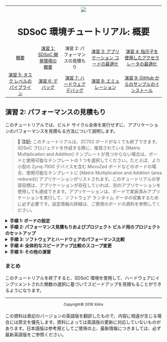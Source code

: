 <table style="width:100%">
  <tr>
    <th width="100%" colspan="6"><img src="https://www.xilinx.com/content/dam/xilinx/imgs/press/media-kits/corporate/xilinx-logo.png" width="30%"/><h1>SDSoC 環境チュートリアル: 概要</h1>
</th>
  </tr>
  <tr>
    <td align="center"><a href="README.md">概要</a></td>
    <td align="center"><a href="lab-1-introduction-to-the-sdsoc-development-environment.md">演習 1: SDSoC 開発環境の概要</a></td>
    <td align="center">演習 2: パフォーマンスの見積もり</td>
    <td align="center"><a href="lab-3-optimize-the-application-code.md">演習 3: アプリケーション コードの最適化</a></td>
    <td align="center"><a href="lab-4-optimize-the-accelerator-using-directives.md">演習 4: 指示子を使用したアクセラレータの最適化</a></td>
  </tr>
  <tr>
    <td align="center"><a href="lab-5-task-level-pipelining.md">演習 5: タスク レベルのパイプライン</a></td>
    <td align="center"><a href="lab-6-debug.md">演習 6: デバッグ</a></td>
    <td align="center"><a href="lab-7-hardware-debug.md">演習 7: ハードウェア デバッグ</a></td>
    <td align="center"><a href="lab-8-emulation.md">演習 8: エミュレーション</a></td>
    <td align="center"><a href="lab-9-installing-applications-from-github.md">演習 9: GitHub からのサンプルのインストール</a></td>
</table>


## 演習 2: パフォーマンスの見積もり  

このチュートリアルでは、ビルド サイクル全体を実行せずに、アプリケーションのパフォーマンスを見積もる方法について説明します。  

>**:pushpin: 注記:**  このチュートリアルは、ZC702 ボードがなくても終了できます。SDSoC プロジェクトを作成する際に、推奨されている [Matrix Multiplication and Addition] テンプレートが見つからない場合は、ボードと使用可能なテンプレートの 1 つを選択してください。たとえば、より小型の Zynq-7000 デバイスを含む MicroZed ボードなどのボードの場合、使用可能なテンプレートに [Matrix Multiplication and Addition (area reduced)] アプリケーションがリストされます。このチュートリアルの学習目標は、アプリケーションが存在していれば、別のアプリケーションを使用しても達成できます。アプリケーションは、ボードで実装済みアプリケーションを実行して、ソフトウェア ランタイム データの収集するために必ず必要です。設定情報の詳細は、ご使用のボードの資料を参照してください。


<details>
<summary><strong>手順 1: ボードの設定</strong></summary>

ボードの UART ポートに接続するには mini USB ケーブルが必要です。これにより SDx IDE のシリアル ターミナルに通信できるようになります。この接続は、アプリケーション ソフトウェアからの出力 (情報メッセージを含む) を確認するのに必要です。ボードの Digilent ポートに接続するには Micro USB ケーブルも必要で、これによりビットストリームおよびバイナリをダウンロードできます。この接続は、ターゲット ボードでアプリケーションが起動される際に FPGA をプログラムするために必要です。イーサネット ケーブルも必要です。Linux TCF エージェントには、ターゲット ボードと通信するのにイーサネット リンクが必要です。最後に、SD カードから起動できるように、SD カード スロットのサイドのジャンパーが正しく設定されているかどうか確認します。  

  1. mini USB ケーブルを UART ポートに接続します。  

  2. JTAG モードが Digilent ケーブルを使用するように設定されており、Micro USB ケーブルが接続されていることを確認します。  

     ![](./images/syl1517376007022.png)    

  3. DIP スイッチ (上の図の赤丸) を SD ブート モードに設定します。SD カードは挿入しないでください。  

  4. ボードに電源を投入します。  

     Windows で USB-UART ドライバーと Digilent ドライバーがインストールされるようにし、SDx IDE がボードと通信できるようにします。  

     >**:warning: 重要:** ボードのジャンパーが SD ブートまたは JTAG ブートに設定されていることを確認します。このようにしておかないと、ボードが QSPI ブートなどのその他のモードでパワーアップし、QSPI デバイスまたはその他のブート デバイスからこの演習に関係のないものが読み込まれてしまいます。

</details>

<details>
<summary><strong>手順 2: パフォーマンス見積もりおよびプロジェクト ビルド用のプロジェクトのセットアップ</strong></summary>

ビルド コンフィギュレーションにプロジェクトを作成して [Estimate Performance] オプションを作成する手順は、次のとおりです。  

  1. [Matrix Multiplication and Addition] デザイン テンプレートを使用して、プラットフォームに [zc702]、システム コンフィギュレーションに [Standalone] を選択して新しい SDx™ IDE 2018.2 プロジェクト (`lab2`) を作成します。  

  2. [lab] タブをクリックして [SDx Project Settings] を開きます。タブが表示されていない場合は、[Project Explorer] タブの [lab2] プロジェクトの下の project.sdx ファイルをダブルクリックします。  

  3. [HW functions] パネルで `madd` および `mmult` 関数が既にハードウェア用にマークされていることを確認します。SDx 環境のテンプレート プロジェクトには、ハードウェア関数をマークするプロセスを自動化するための情報が含まれています。

  4. [HW functions] パネルに関数がリストされていない場合は、[Add HW Function] アイコン ![](./images/nrv1517376007056.png) をクリックして、ハードウェア関数を指定するダイアログ ボックスを起動します。[Matching elements] で Ctrl キーを押しながら `madd` および `mmult` 関数をクリックし、[Qualified name and location] リストの表示されるようにします。  

  5. 使用可能なコンフィギュレーションを選択したり、新しいコンフィギュレーションを作成したりできます。新しいコンフィギュレーションは既存のコンフィギュレーションを基に作成したり、最初から作成したりできます。[Debug] ビルド コンフィギュレーションまたは [Debug] からコピーした別のビルド コンフィギュレーションを使用すると、GCC を使用して -O0 でコードがコンパイルされるので、ソフトウェア パフォーマンスがかなり低下します。この演習では、[Debug] コンフィギュレーション ![](./images/jkq1517376007075.png) を選択します。  

     >**:pushpin: 注記:**  パフォーマンス見積もりは、どのビルド コンフィギュレーションを使用しても実行できます。アクティブ コンフィギュレーションに [Debug] または [Release] コンフィギュレーションを選択する代わりに、[Active build configuration] の隣の [Manage build configuration for the project] アイコンをクリックすることもできます。  

     ![](./images/irk1526669801207.png)  

  6. [SDx Project Settings] の [Options] パネルで [Estimate Performance] をオンにします。これによりパフォーマンス見積もりフローがオンになります。  

  7. [Build] ツールバー ボタンには、ビルド コンフィギュレーションを選択するドロップダウン リストがあります。[Build] アイコンをクリックすると、プロジェクトがビルドされます。[Estimate Performance] オプションをオンにしている場合は、パフォーマンスの見積もりも実行されます。ツールバーの [Build] ボタンをクリックします。  

     SDx IDE でプロジェクトがビルドされます。ビルド プロセスのステータスを示すダイアログ ボックスが表示されます。  

     ビルドが完了したら、初期レポートを表示できます。このレポートには、ハードウェアのみの見積もりサマリが含まれ、リンクをクリックすると、ソフトウェアの実行データを取得できます。これにより、ハードウェア インプリメンテーションとソフトウェアのみの情報が比較されてレポートがアップデートされます。この段階では、ハードウェア関数はハードウェアで実行されていません。  

     ![](./images/epe1526670476717.png)   

</details>

<details>
<summary><strong>手順 3: ソフトウェアとハードウェアのパフォーマンス比較</strong></summary>

>**:warning: 重要:** このセクションの手順を実行する前に、ボードのスイッチがオンになっていることを確認してください。  

ソフトウェア実行データを収集してパフォーマンス見積もりレポートを生成するには、次の手順に従います。  

  1. ビルドが終了したら、[SDSoC Report Viewer] タブが開きます。  

  2. [Click Here] リンクをクリックして、ボードのアプリケーションを起動します。   
     [Run application to get its performance] ダイアログ ボックスが表示されます。  

  3. 既存の接続を選択するか、新しい接続を作成してターゲット ボードに接続します。  
     ![](./images/qff1517375349343.png)  

  4. [OK] をクリックします。  
     デバッガーによりシステムが利せてとされ、FPGA がプログラムされて初期化され、アプリケーションのソフトウェアのみのバージョンが実行されます。この後、パフォーマンス データが収集されて、パフォーマンス見積もりレポートを表示するのに使用されます。  
     ![](./images/zls1526670807184.png)  

     >**:pushpin: 注記**  *[Summary] セクションには、ハードウェアで関数をアクセラレーションすることによる全体的なスピードアップ見積もりは 2.14 と記述されます。[Details] セクションには、関数自体がソフトウェアではなくハードウェアで実行される場合、56 倍のスピードアップになることが記述されます。  

</details>

<details>
<summary><strong>手順 4: 全体的なスピードアップ比較のスコープ変更</strong></summary>  

パフォーマンス、スピードアップ、およびリソース見積もりレポートのサマリには、最上位関数 (perf root) のスピードアップの見積もりが示されます。この関数は、デフォルトで main に設定されますが、たとえばバッファーの割り当て、初期化、設定など、この比較から除外するコードがあることもあります。その他の関数を考慮する際に全体的なスピードアップを確認する場合は、パフォーマンス見積もりフローのルートとして別の関数を指定します。このフローは、ハードウェア アクセラレーションに選択したすべての関数がルートの子である場合に使用できます。  

  1. ルート関数を別の関数に変更する場合は、[SDx Project Settings] ウィンドウで [Root function] フィールドの参照ボタンをクリックし、見積もりフローのルートを **main** ではなく別の関数に変更します。  
     次の図に示すように、その関数のアイコンの左上に小さな R が表示されます。選択した関数は、ハードウェア アクセラレーションに選択された関数の親です。  

     ![](./images/qij1526672315417.png)  

  2. [Project Explorer] タブでプロジェクトを右クリックして [Clean Project] をクリックし、[Build Project] をクリックします。[SDx Project Settings] で [Estimate performance] をオンにし、見積もりレポートを生成し直して、選択した関数の基づいて全体的なスピードアップの見積もりを取得します。    

</details>

<details>
<summary><strong>手順 5: その他の演習</strong></summary>

>**:pushpin: 注記:**  このセクションの手順は、オプションです。  

アプリケーションのターゲット OS として Linux を使用する場合に、パフォーマンス見積もりフローを使用する方法について説明します。Linux でパフォーマンス見積もりフローを使用する手順は、次のとおりです。  

  1. [Matrix Multiplication and Addition] デザイン テンプレートを使用して、プラットフォームを [zc702]、システム コンフィギュレーションを [Linux SMP] に指定して、新しい SDx™ IDE プロジェクト (`lab2_linux`) を作成します。  

  2. [lab2_linux] タブをクリックします。タブが表示されていない場合は [Project Explorer] タブで lab2_linux プロジェクトの project.sdx をダブルクリックします。[HW functions] パネルで `madd` および `mmult` 関数が既にハードウェア用にマークされていることを確認します。SDx 環境のテンプレート プロジェクトには、ハードウェア関数をマークするプロセスを自動化するための情報が含まれています。  

  3. [HW functions] パネルに関数がリストされていない場合は、[Add HW Functions] アイコン ![](./images/gac1517376007038.png) をクリックして、ハードウェア関数を指定するダイアログ ボックスを起動します。[Matching items] で Ctrl キーを押しながら `madd` および `mmult` 関数をクリックし、[Qualified name and location] リストの表示されるようにします。   

  4. [SDx Project Settings] の [Options] パネルで [Estimate performance] をオンにします。これにより、現在のビルド コンフィギュレーションでパフォーマンス見積もりフローがオンになります。  

  5. [Build] アイコンには、ビルド コンフィギュレーションを選択するドロップダウン リストがあります。[Build] アイコンをクリックするとプロジェクトがビルドされ、[Estimate performance] がオンになっているとパフォーマンス見積もりフローが実行されます。[Build] をクリックします。  

     SDx IDE でプロジェクトがビルドされます。ビルド プロセスのステータスを示すダイアログ ボックスが表示されます。  

  6. この演習には、ボードに接続されたイーサネット ケーブルも必要です。ボードがイーサネット ケーブルを使用してイーサネット ルーターに接続されているか、コンピューターのイーサネット ポートに直接接続されていることを確認します。まず、ビルド コンフィギュレーションの下の sd_card フォルダーの内容を SD カードにコピーして、ボードを起動します。シリアル ターミナルも接続されていることを確認します。  

     >**:pushpin: 注記:  **シリアル ポートの設定は、115200、8-N-1、ハードウェア フロー制御なしにします。ZC702 の場合、Windows デバイス マネージャーまたは TeraTerm ターミナル エミュレーション プログラムと同じように、これらの設定を Silicon Labs CP210x USB to UART Bridge に接続された Host PC COM ポートに適用します。  

  7. Linux のブート ログがターミナルに表示されます。ボードのイーサネットを設定します。  

     1. ネットワークに接続されているボードがある場合は、「Sending select for 172.19.73.248…Lease of 172.19.73.248 obtained」のような、ボードに割り当てられた IP アドレスがレポートされている行を見つけます。ターミナルで「ifconfig」と入力しても、ターゲット ボードの IP アドレスを入手できます。ifconfig eth0 コマンドを使用する場合、inet addr フィールドの隣に表示される番号がターゲット ボードの Linux IP アドレスです。  
     2. コンピューターにイーサネット ケーブルが直接接続されている場合は、IP アドレスを正しく設定する必要があります。コンピューターは、イーサネット アダプターが ZC702 ボードと同じサブネットワークにあるように設定する必要があります。Windows ホスト システムで [コントロール パネル] → [ネットワークと共有センター] をクリックし、Ethernet リンクをクリックして、イーサネット アダプターの [Ethernet Status] ダイアログ ボックスを開きます。[プロパティ] ボタンをクリックします。[インターネット プロトコル バージョン 4 (TCP/IPv4)] を選択し、[プロパティ] ボタンをクリックします。[全般] タブで [次の IP アドレスを使う] をオンにして `192.168.0.1` と入力します。サブネット マスクに対して 255.255.255.0 と入力します。[OK] をクリックします。すべてのダイアログ ボックスを閉じます。ターゲット ボードで IP アドレスを設定するには、ウィンドウの右下の [Terminal 1] タブをクリックしてターミナルに接続します。緑の接続アイコンをクリックして、ターミナルをターゲット ボードに接続します。シリアル ポートの設定は、適切な COM ポートで、[Baud Rate] を 115200、[Data bits] を 8、[Stop Bits] を 1、[Parity] を None、[Flow Control] を None にします。Linux ブート ログがターミナルに表示されます。ターミナル プロンプトが表示されたら、「ifconfig eth0 192.168.0.2」と入力して IP アドレスを設定します。  

        >**:pushpin: 注記:**  このアドレスは、次の手順で使用します。プロンプトのターミナル ウィンドウでスクロールしてもこの文が見つからない場合は、`ifconfig` コマンドを実行すると、ボードの IP アドレスを取得できます。  

  8. SDx IDE に戻り、[Target Connections] タブで [Linux TCF Agent] を展開表示して [Linux Agent (default)] を右クリックし、[Edit] をクリックします。  

  9. [Target Connection Details] ダイアログ ボックスで IP アドレス (次に示すようなターゲット ボードの IP アドレス、またはターゲット ボードが直接コンピューターに接続されている場合は 192.168.0.2) とポート (1534) を設定して [OK] をクリックします。  

     ![](./images/uxs1527612185105.png)  

     >**:pushpin: 注記:**  [Host] フィールドには、TCF エージェントを実行するターゲット ボードの IP アドレスが含まれます。  

  10. [SDSoC Report Viewer] タブを開きます。  

  11. [Click Here] リンクをクリックして、ボードのアプリケーションを起動します。  
      [Run application to get its performance] ダイアログ ボックスが表示されます。  

  12. [Linux Agent] 接続を選択し、[OK] をクリックします。  
      SDx IDE でアプリケーションのソフトウェアのみのバージョンが実行されます。この後、パフォーマンス データが収集されて、パフォーマンス見積もりレポートを表示するのに使用されます。

</details>

### まとめ  

このチュートリアルを終了すると、SDSoC 環境を使用して、ハードウェアにインプリメントされた関数の選択に基づいてスピードアップを見積もることができるようになります。  

<hr/>
<p align="center"><sup>Copyright&copy; 2018 Xilinx</sup></p>

この資料は表記のバージョンの英語版を翻訳したもので、内容に相違が生じる場合には原文を優先します。資料によっては英語版の更新に対応していないものがあります。日本語版は参考用としてご使用の上、最新情報につきましては、必ず最新英語版をご参照ください。